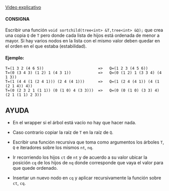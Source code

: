 [Video explicativo](https://youtu.be/Y-mohxhNWMo)

#### CONSIGNA

Escribir una función `void sortchild(tree<int> &T,tree<int> &Q);` que crea
una copia `Q` de `T` pero donde cada lista de hijos está ordenada de
menor a mayor.  Si hay varios nodos en la lista con el mismo valor
deben quedar en el orden en el que estaba (estabilidad).

#### Ejemplo:

```
T=(1 3 2 (4 6 5))                        =>   Q=(1 2 3 (4 5 6))
T=(0 (3 4 3) (1 2) 1 (4 3 1))            =>   Q=(0 (1 2) 1 (3 3 4) (4 1 3))
T=(1 (4 4 (1 (2 4 1))) (2 4 (4 1)))      =>   Q=(1 (2 4 (4 1)) (4 (1 (2 1 4)) 4))
T=(0 (2 3 2 1 (1 1)) (0 (1 0) 4 (3 3)))  =>   Q=(0 (0 (1 0) (3 3) 4) (2 1 (1 1) 2 3))
```

## AYUDA

- En el wrapper si el árbol está vacío no hay que hacer nada. 

- Caso contrario copiar la raíz de `T` en la raíz de `Q`.
  
- Escribir una función recursiva que toma como argumentos los árboles
`T`, `Q` e iteradores sobre los mismos `nt`, `nq`. 

- Ir recorriendo los hijos `ct` de `nt` y de acuerdo a su valor ubicar la
  posición `cq` de los hijos de `nq` donde corresponde que vaya el
  valor para que quede ordenado. 
  
- Insertar un nuevo nodo en `cq` y aplicar recursivamente la función
  sobre `ct`, `cq`. 
